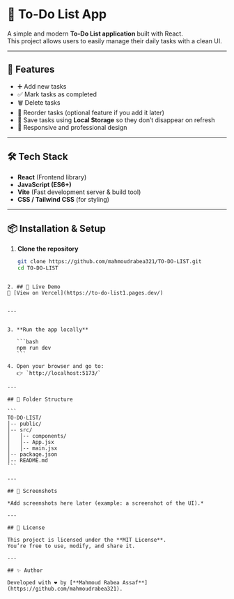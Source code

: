 
# 📝 To-Do List App

A simple and modern **To-Do List application** built with React.  
This project allows users to easily manage their daily tasks with a clean UI.

---

## 🚀 Features
- ➕ Add new tasks  
- ✅ Mark tasks as completed  
- 🗑️ Delete tasks  
- 🔄 Reorder tasks (optional feature if you add it later)  
- 💾 Save tasks using **Local Storage** so they don’t disappear on refresh  
- 🎨 Responsive and professional design  

---

## 🛠️ Tech Stack
- **React** (Frontend library)  
- **JavaScript (ES6+)**  
- **Vite** (Fast development server & build tool)  
- **CSS / Tailwind CSS** (for styling)  

---

## 📦 Installation & Setup

1. **Clone the repository**  
   ```bash
   git clone https://github.com/mahmoudrabea321/TO-DO-LIST.git
   cd TO-DO-LIST
````

2. ## 🚀 Live Demo
🔗 [View on Vercel](https://to-do-list1.pages.dev/)


---


3. **Run the app locally**

   ```bash
   npm run dev
   ```

4. Open your browser and go to:
   👉 `http://localhost:5173/`

---

## 📂 Folder Structure

```
TO-DO-LIST/
│-- public/
│-- src/
│   │-- components/
│   │-- App.jsx
│   │-- main.jsx
│-- package.json
│-- README.md
```

---

## 📸 Screenshots

*Add screenshots here later (example: a screenshot of the UI).*

---

## 📜 License

This project is licensed under the **MIT License**.
You’re free to use, modify, and share it.

---

## ✨ Author

Developed with ❤️ by [**Mahmoud Rabea Assaf**](https://github.com/mahmoudrabea321).




